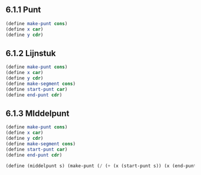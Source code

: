 ## 6.1.1 Punt
```scheme
(define make-punt cons)
(define x car)
(define y cdr)
```

## 6.1.2 Lijnstuk
```scheme
(define make-punt cons)
(define x car)
(define y cdr)
(define make-segment cons)
(define start-punt car)
(define end-punt cdr)
```

## 6.1.3 MIddelpunt
```scheme
(define make-punt cons)
(define x car)
(define y cdr)
(define make-segment cons)
(define start-punt car)
(define end-punt cdr)

(define (middelpunt s) (make-punt (/ (+ (x (start-punt s)) (x (end-punt s))) 2)  (/ (+ (y (start-punt s)) (y (end-punt s))) 2)))
```
